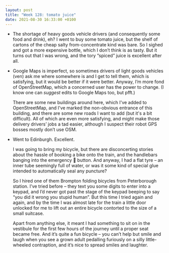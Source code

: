 ```yaml
---
layout: post
title: "Week 128: tomato juice"
date: 2021-08-30 16:33:00 +0100
---
```


- The shortage of heavy goods vehicle drivers (and consequently some food and drink), eh? I went to buy some tomato juice, but the shelf of cartons of the cheap salty from-concentrate kind was bare. So I sighed and got a more expensive bottle, which I don’t think is as tasty. But it turns out that I was wrong, and the tory “spiced” juice is excellent after all.

- Google Maps is imperfect, so sometimes drivers of light goods vehicles (ven) ask me where somewhere is and I get to tell them, which is satisfying, but it would be better if it were better. Anyway, I’m more fond of OpenStreetMap, which a concerned user has the power to change. (I know one can _suggest_ edits to Google Maps too, but pfft.)

  There are some new buildings around here, which I've added to OpenStreetMap, and I've marked the non-obvious entrance of this building, and there are some new roads I want to add (but it's a bit difficult). All of which are even more satisfying, and might make those delivery drivers’ jobs a tad easier, although I suspect their robot GPS bosses mostly don’t use OSM.

- Went to Edinburgh. Excellent.

  I was going to bring my bicycle, but there are disconcerting stories about the hassle of booking a bike onto the train, and the handlebars banging into the emergency 🛑 button. And anyway, I had a flat tyre – an inner tube seemingly full of water, or was it some kind of special glue intended to automatically seal any puncture?

  So I hired one of them Brompton folding bicycles from Peterborough station. I’ve tried before – they text you some digits to enter into a keypad, and I’d never got past the stage of the keypad beeping to say “you did it wrong you stupid human”. But this time I tried again and again, and by the time I was almost late for the train a little door unlocked for me to lift out an entire bicycle contorted to the size of a small suitcase.

  Apart from anything else, it meant I had something to sit on in the vestibule for the first few hours of the journey until a proper seat became free. And it’s quite a fun bicycle – you can’t help but smile and laugh when you see a grown adult pedalling furiously on a silly little-wheeled contraption, and it’s nice to spread smiles and laughter.
